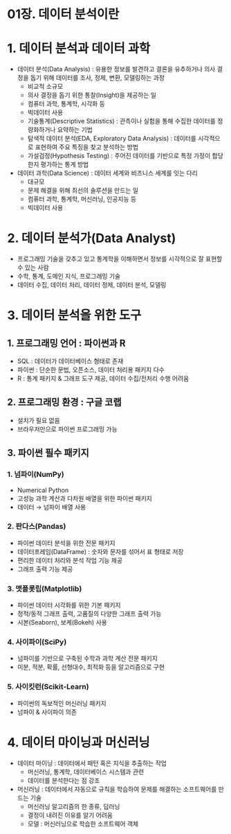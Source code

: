 # 01장. 데이터 분석이란

# 1. 데이터 분석과 데이터 과학

- 데이터 분석(Data Analysis) : 유용한 정보를 발견하고 결론을 유추하거나 의사 결정을 돕기 위해 데이터를 조사, 정제, 변환, 모델링하는 과정
    - 비교적 소규모
    - 의사 결정을 돕기 위한 통찰(Insight)을 제공하는 일
    - 컴퓨터 과학, 통계학, 시각화 등
    - 빅데이터 사용
    - 기술통계(Descriptive Statistics) : 관측이나 실험을 통해 수집한 데이터를 정량화하거나 요약하는 기법
    - 탐색적 데이터 분석(EDA, Exploratory Data Analysis) : 데이터를 시각적으로 표현하여 주요 특징을 찾고 분석하는 방법
    - 가설검정(Hypothesis Testing) : 주어진 데이터를 기반으로 특정 가정이 합당한지 평가하는 통계 방법
- 데이터 과학(Data Science) : 데이터 세계와 비즈니스 세계를 잇는 다리
    - 대규모
    - 문제 해결을 위해 최선의 솔루션을 만드는 일
    - 컴퓨터 과학, 통계학, 머신러닝, 인공지능 등
    - 빅데이터 사용

# 2. 데이터 분석가(Data Analyst)

- 프로그래밍 기술을 갖추고 있고 통계학을 이해하면서 정보를 시각적으로 잘 표현할 수 있는 사람
- 수학, 통계, 도메인 지식, 프로그래밍 기술
- 데이터 수집, 데이터 처리, 데이터 정제, 데이터 분석, 모델링

# 3. 데이터 분석을 위한 도구

## 1. 프로그래밍 언어 : 파이썬과 R

- SQL : 데이터가 데이터베이스 형태로 존재
- 파이썬 : 단순한 문법, 오픈소스, 데이터 처리용 패키지 다수
- R : 통계 패키지 & 그래프 도구 제공, 데이터 수집/전처리 수행 어려움

## 2. 프로그래밍 환경 : 구글 코랩

- 설치가 필요 없음
- 브라우저만으로 파이썬 프로그래밍 가능

## 3. 파이썬 필수 패키지

### 1. 넘파이(NumPy)

- Numerical Python
- 고성능 과학 계산과 다차원 배열을 위한 파이썬 패키지
- 데이터 → 넘파이 배열 사용

### 2. 판다스(Pandas)

- 파이썬 데이터 분석을 위한 전문 패키지
- 데이터프레임(DataFrame) : 숫자와 문자를 섞어서 표 형태로 저장
- 편리한 데이터 처리와 분석 작업 기능 제공
- 그래프 출력 기능 제공

### 3. 맷플롯립(Matplotlib)

- 파이썬 데이터 시각화를 위한 기본 패키지
- 정적/동적 그래프 출력, 고품질의 다양한 그래프 출력 가능
- 시본(Seaborn), 보케(Bokeh) 사용

### 4. 사이파이(SciPy)

- 넘파이를 기반으로 구축된 수학과 과학 계산 전문 패키지
- 미분, 적분, 확률, 선형대수, 최적화 등을 알고리즘으로 구현

### 5. 사이킷런(Scikit-Learn)

- 파이썬의 독보적인 머신러닝 패키지
- 넘파이 & 사이파이 의존

# 4. 데이터 마이닝과 머신러닝

- 데이터 마이닝 : 데이터에서 패턴 혹은 지식을 추출하는 작업
    - 머신러닝, 통계학, 데이터베이스 시스템과 관련
    - 데이터를 분석한다는 점 강조
- 머신러닝 : 데이터에서 자동으로 규칙을 학습하여 문제를 해결하는 소프트웨어를 만드는 기술
    - 머신러닝 알고리즘의 한 종류, 딥러닝
    - 결정이 내려진 이유를 알기 어려움
    - 모델 : 머신러닝으로 학습한 소프트웨어 객체